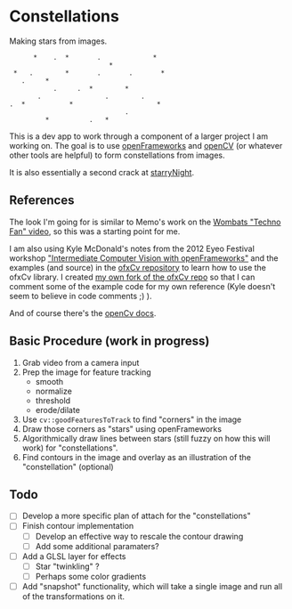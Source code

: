 Constellations
==============

Making stars from images.

		  *    .  *       .             *
	                         *
	 *   .        *       .       .       *
	   .     *
	           .     .  *        *
	       .                .        .
	.  *           *                     *
	                             .
	         *          .   *

This is a dev app to work through a component of a larger project I am working on. The goal is to use [openFrameworks](http://openframeworks.cc/)
and [openCV](http://opencv.org/) (or whatever other tools are helpful) to form
constellations from images.

It is also essentially a second crack at [starryNight](https://github.com/andyinabox/starryNight).

References
----------

The look I'm going for is similar to Memo's work on the [Wombats "Techno Fan" video](http://memo.tv/archive/the_wombats_techno_fan), so this was a starting point for me.

I am also using Kyle McDonald's notes from the 2012 Eyeo Festival workshop ["Intermediate Computer Vision with openFrameworks"](https://github.com/kylemcdonald/ofxCv/wiki/Intermediate-Computer-Vision-with-openFrameworks) and the examples (and source) in the [ofxCv repository](https://github.com/kylemcdonald/ofxCv) to learn how to use the ofxCv library. I created [my own fork of the ofxCv repo](https://github.com/andyinabox/ofxCv) so that I can comment some of the example code for my own reference (Kyle doesn't seem to believe in code comments ;) ).

And of course there's the [openCv docs](http://docs.opencv.org/modules/refman.html).

Basic Procedure (work in progress)
----------------------------------

1. Grab video from a camera input
2. Prep the image for feature tracking
	* smooth
	* normalize
	* threshold
	* erode/dilate
3. Use `cv::goodFeaturesToTrack` to find "corners" in the image
4. Draw those corners as "stars" using openFrameworks
5. Algorithmically draw lines between stars (still fuzzy on how this will work) for "constellations".
6. Find contours in the image and overlay as an illustration of the "constellation" (optional)

Todo
----
 - [ ] Develop a more specific plan of attach for the "constellations"
 - [ ] Finish contour implementation
	- [ ] Develop an effective way to rescale the contour drawing
	- [ ] Add some additional paramaters?
 - [ ] Add a GLSL layer for effects
	- [ ] Star "twinkling" ?
	- [ ] Perhaps some color gradients	
 - [ ] Add "snapshot" functionality, which will take a single image and run all of the transformations on it.